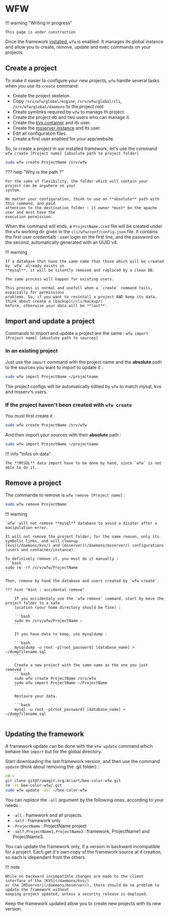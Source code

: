 # WFW

!!! warning "Writing in progress"

	This page is under construction

Once the framework [installed](general/start), `wfw` is enabled. It manages its global instance and
allow you to create, remove, update and exec commands on your projects.

## Create a project

To make it easier to configure your new projects, `wfw` handle several tasks when you use its `create`
command:

- Create the project skeleton.
- Copy `/srv/wfw/global/engine`, `/srv/wfw/global/cli`, `/srv/wfw/global/daemons` to the project root
- Create symlinks required by `wfw` to manage th project.
- Create the project db and two users who can manage it.
- Create the [kvs container](daemons/kvs) and its user.
- Create the [msserver instance](daemons/msserver) and its user.
- Edit all configuration files.
- Create a first user enabled for your app/website.

So, to create a project in our installed framework, let's use the command
`wfw create [Project name] [absolute path to project folder]`

``` bash
sudo wfw create ProjectName /srv/wfw
```

??? help "Why is the path ?"

	For the sake of flexibility, the folder which will contain your project can be anywhere on your
	system.

	No matter your configuration, think to use an **absolute** path with this command, and paid
	attention to the destination folder : it owner *must* be the apache user and must have the
	execution permission.

When the command will ends, a `ProjectName.cred` file will be created under the `wfw` working dir
given in the `cli/wfw/conf/config.json` file.
It contains the first user credentials : user login on the first line, and the password on the second,
automatically generated with an UUID v4.

!!! warning

	If a database that have the same name than those which will be created by `wfw` already exists in
	**mysql**, it will be silently removed and replaced by a clean DB.

	The same process will happen for existing users.

	This process is normal and usefull when a `create` command fails, espacially for permissions
	problems. So, if you want to resintall a project AND keep its data, think about create a [backup](/cli/backup/)
	before, otherwise your data will be **lost**.

## Import and update a project

Commands to import and update a project are the same : `wfw import [Project name] [absolute path to sources]`

### In an existing project

Just use the `import` command with the project name and the **absolute** path to the sources you
want to import to update it :
```bash
sudo wfw import ProjectName ~/projectname
```

The project configs will be automatically edited by `wfw` to match mysql, kvs and msserv's users.

### If the project haven't been created with `wfw create`

You must first create it :

```bash
sudo wfw create ProjectName /srv/wfw
```

And then import your sources with their **absolute** path :
```bash
sudo wfw import ProjectName ~/projectname
```

!!! info "Infos on data"

	The **MYSQL** data import have to be done by hand, since `wfw` is not able to do it.

## Remove a project

The commande to remove is `wfw remove [Project name]` :

```bash
sudo wfw remove ProjectName
```

!!! warning

	`wfw` will not remove **mysql** database to avoid a disater after a manipulation error.

	It will not remove the project folder, for the same reason, only its symbolic links, and will cleanup
	[kvs](/daemons/kvs/) and [msserver](/daemons/msserver/) configurations (users and container/instance).

	To definively remove it, you must do it manually :
    ```bash
    sudo rm -rf /srv/wfw/ProjectName
    ```

    Then, remove by hand the database and users created by `wfw create`.

    ??? hint "Hint : accidental remove"

		If you accidentaly use the `wfw remove` command, start by move the project folder to a safe
		location (your home directory should be fine) :

        ```bash
        sudo mv /srv/wfw/ProjectName ~
        ```

		If you have data to keep, use mysqldump :

        ```bash
        mysqldump -u root -p[root_password] [database_name] > ~/dumpfilename.sql
        ```

        Create a new project with the same name as the one you just removed :
        ```bash
        sudo wfw create ProjectName /srv/wfw
        sudo wfw import ProjectName ~/ProjectName
        ```

        Restaure your data.

        ```bash
        mysql -u root -p[root_password] [database_name] < ~/dumpfilename.sql
        ```

## Updating the framework

A framework update can be done with the `wfw update` command which behave like `import` but for the
global directory.

Start downloading the last framework version, and then use the command `update` (think about removing the
.git folder) :

```bash
cd ~
git clone git@framagit.org:Ariart/bee-color-wfw.git
rm -rf bee-color-wfw/.git
sudo wfw update -all ~/bee-color-wfw
```

You can *replace* the `-all` argument by the following ones, according to your needs :

- `-all` : framework and all projects.
- `-self` : framework only
- `-ProjectName` : ProjectName project
- `-self,ProjectName1,ProjectName3` : framework, ProjectName1 and ProjectName3.

You can update the framework only, if a version in backward incompatible for a project. Each get it's own
copy of the framework source at it creation, so each is idependant from the others.

!!! note

	While no backward incompatible changes are made to the client interface of the [KVS](/daemons/kvs/)
	or the [MSserver](/daemons/msserver/), there should be no problem to update the framework without
	keeping project updated, unless a security release is deployed.

Keep the framework updated allow you to create new projects with its new version.